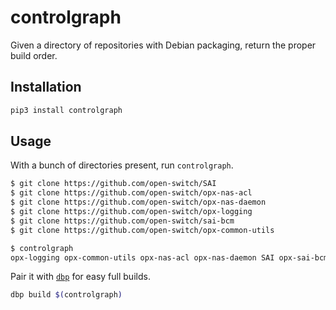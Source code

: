 # controlgraph

Given a directory of repositories with Debian packaging, return the proper build order.

## Installation

```bash
pip3 install controlgraph
```

## Usage

With a bunch of directories present, run `controlgraph`.

```bash
$ git clone https://github.com/open-switch/SAI
$ git clone https://github.com/open-switch/opx-nas-acl
$ git clone https://github.com/open-switch/opx-nas-daemon
$ git clone https://github.com/open-switch/opx-logging
$ git clone https://github.com/open-switch/sai-bcm
$ git clone https://github.com/open-switch/opx-common-utils

$ controlgraph
opx-logging opx-common-utils opx-nas-acl opx-nas-daemon SAI opx-sai-bcm
```

Pair it with [`dbp`](https://github.com/opx-infra/dbp) for easy full builds.

```bash
dbp build $(controlgraph)
```
